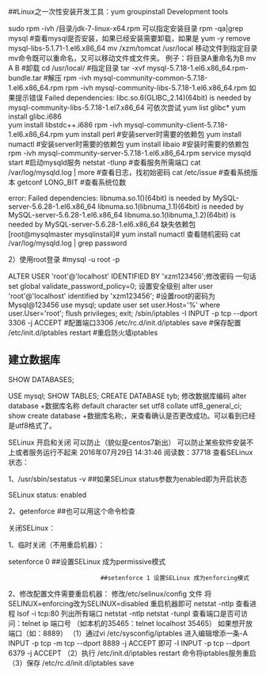 ##Linux之一次性安装开发工具：yum groupinstall Development tools 

sudo rpm -ivh /目录/jdk-7-linux-x64.rpm 可以指定安装目录
rpm -qa|grep mysql #查看mysql是否安装，如果已经安装需要卸载，如果是
yum -y remove mysql-libs-5.1.71-1.el6.x86_64 
mv /xzm/tomcat  /usr/local 移动文件到指定目录
mv命令既可以重命名，又可以移动文件或文件夹。
例子：将目录A重命名为B
mv A B
 #卸载
cd /usr/local/ #指定目录
tar -xvf mysql-5.7.18-1.el6.x86_64.rpm-bundle.tar
 #解压
rpm -ivh mysql-community-common-5.7.18-1.el6.x86_64.rpm
rpm -ivh mysql-community-libs-5.7.18-1.el6.x86_64.rpm
如果提示错误
Failed dependencies:
	libc.so.6(GLIBC_2.14)(64bit) is needed by mysql-community-libs-5.7.18-1.el7.x86_64
可依次尝试 yum list glibc*
          yum install glibc.i686  
          yum install libstdc++.i686
rpm -ivh mysql-community-client-5.7.18-1.el6.x86_64.rpm
yum install perl #安装server时需要的依赖包
yum install numactl #安装server时需要的依赖包
yum install libaio #安装时需要的依赖包
rpm -ivh mysql-community-server-5.7.18-1.el6.x86_64.rpm
service mysqld start #启动mysqld服务
netstat -tlunp #查看服务所需端口
cat /var/log/mysqld.log | more #查看日志，找初始密码
cat /etc/issue #查看系统版本
getconf LONG_BIT #查看系统位数

error: Failed dependencies:
        libnuma.so.1()(64bit) is needed by MySQL-server-5.6.28-1.el6.x86_64
        libnuma.so.1(libnuma_1.1)(64bit) is needed by MySQL-server-5.6.28-1.el6.x86_64
        libnuma.so.1(libnuma_1.2)(64bit) is needed by MySQL-server-5.6.28-1.el6.x86_64
缺失依赖包
[root@mysqlmaster mysqlinstall]# yum install numactl
查看随机密码
cat /var/log/mysqld.log | grep password

2）使用root登录
#mysql -u root -p

ALTER USER 'root'@'localhost' IDENTIFIED BY 'xzm123456';修改密码 一句话
set global validate_password_policy=0; 设置安全级别
alter user 'root'@'localhost' identified by 'xzm123456'; #设置root的密码为Mysql@123456
use mysql;
update user set user.Host='%' where user.User='root';
flush privileges;
exit;
/sbin/iptables -I INPUT -p tcp --dport 3306 -j ACCEPT #配置端口3306
/etc/rc.d/init.d/iptables save #保存配置
/etc/init.d/iptables restart #重启防火墙iptables


## 建立数据库
SHOW DATABASES;

USE mysql;
SHOW TABLES;
CREATE DATABASE tyb;
修改数据库编码
alter database +数据库名称  default character set utf8 collate utf8_general_ci;
 show create database +数据库名称;，来查看确认是否更改成功。可以看到已经是utf8格式了。





SELinux 开启和关闭 可以防止（貌似是centos7新出） 可以防止某些软件安装不上或者服务运行不起来
2016年07月29日 14:31:46
阅读数：37718
查看SELinux状态：

1、/usr/sbin/sestatus -v      ##如果SELinux status参数为enabled即为开启状态

SELinux status:                 enabled

2、getenforce                 ##也可以用这个命令检查

关闭SELinux：

1、临时关闭（不用重启机器）：

setenforce 0                  ##设置SELinux 成为permissive模式

                              ##setenforce 1 设置SELinux 成为enforcing模式
2、修改配置文件需要重启机器：
修改/etc/selinux/config 文件
将SELINUX=enforcing改为SELINUX=disabled
重启机器即可
netstat -ntlp 查看进程
lsof -i tcp:80
列出所有端口
netstat -ntlp
netstat -tunpl
查看端口是否可访问：telnet ip 端口号 
（如本机的35465：telnet localhost 35465）
如果想开放端口（如：8889）
（1）通过vi /etc/sysconfig/iptables 进入编辑增添一条-A INPUT -p tcp -m tcp --dport 8889 -j ACCEPT 即可
 -I INPUT -p tcp --dport 6379  -j ACCEPT 
（2）执行 /etc/init.d/iptables restart 命令将iptables服务重启
（3）保存 /etc/rc.d/init.d/iptables save